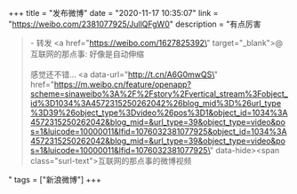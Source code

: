 +++
title = "发布微博"
date = "2020-11-17 10:35:07"
link = "https://weibo.com/2381077925/JullQFgW0"
description = "有点厉害<br><blockquote> - 转发 <a href=\"https://weibo.com/1627825392\" target=\"_blank\">@互联网的那点事</a>: 好像是自动伸缩<br><br>感觉还不错… <a data-url=\"http://t.cn/A6G0mwQS\" href=\"https://m.weibo.cn/feature/openapp?scheme=sinaweibo%3A%2F%2Fstory%2Fvertical_stream%3Fobject_id%3D1034%3A4572315250262042%26blog_mid%3D%26url_type%3D39%26object_type%3Dvideo%26pos%3D1&object_id=1034%3A4572315250262042&blog_mid=&url_type=39&object_type=video&pos=1&luicode=10000011&lfid=1076032381077925&object_id=1034%3A4572315250262042&blog_mid=&url_type=39&object_type=video&pos=1&luicode=10000011&lfid=1076032381077925\" data-hide><span class=\"surl-text\">互联网的那点事的微博视频</span></a> </blockquote>"
tags = ["新浪微博"]
+++
